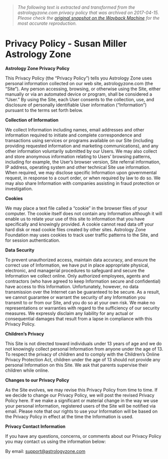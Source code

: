 > *The following text is extracted and transformed from the astrologyzone.com privacy policy that was archived on 2017-04-15. Please check the [original snapshot on the Wayback Machine](https://web.archive.org/web/20170415055739id_/https%3A//www.astrologyzone.com/privacy-policy) for the most accurate reproduction.*

# Privacy Policy - Susan Miller Astrology Zone

**Astrology Zone Privacy Policy**

This Privacy Policy (the “Privacy Policy”) tells you Astrology Zone uses personal information collected on our web site, astrologyzone.com (the “Site”). Any person accessing, browsing, or otherwise using the Site, either manually or via an automated device or program, shall be considered a “User.” By using the Site, each User consents to the collection, use, and disclosure of personally identifiable User information (“Information”) pursuant to the terms set forth below.

**Collection of Information**

We collect Information including names, email addresses and other information required to initiate and complete correspondence and transactions using services or programs available on our Site (including providing requested information and marketing communications), and any other information voluntarily submitted by our Users. We may also collect and store anonymous information relating to Users’ browsing patterns, including for example, the User’s browser version, Site referral information, IP address, operating system and other technical Site use information. When required, we may disclose specific Information upon governmental request, in response to a court order, or when required by law to do so. We may also share Information with companies assisting in fraud protection or investigation.

**Cookies**

We may place a text file called a “cookie” in the browser files of your computer. The cookie itself does not contain any Information although it will enable us to relate your use of this site to information that you have specifically and knowingly provided. A cookie cannot read data off your hard disk or read cookie files created by other sites. Astrology Zone Foundation may uses cookies to track user traffic patterns to the Site, and for session authentication.

**Data Security**

To prevent unauthorized access, maintain data accuracy, and ensure the correct use of Information, we have put in place appropriate physical, electronic, and managerial procedures to safeguard and secure the Information we collect online. Only authorized employees, agents and contractors (who have agreed to keep Information secure and confidential) have access to this Information. Unfortunately, however, no data transmission over the Internet can be guaranteed to be secure. As a result, we cannot guarantee or warrant the security of any Information you transmit to or from our Site, and you do so at your own risk. We make no representations or warranties with regard to the sufficiency of our security measures. We expressly disclaim any liability for any actual or consequential damages that result from a lapse in compliance with this Privacy Policy.

**Children’s Privacy**

This Site is not directed toward individuals under 13 years of age and we do not knowingly collect personal Information from anyone under the age of 13. To respect the privacy of children and to comply with the Children’s Online Privacy Protection Act, children under the age of 13 should not provide any personal Information on this Site. We ask that parents supervise their children while online.

**Changes to our Privacy Policy**

As the Site evolves, we may revise this Privacy Policy from time to time. If we decide to change our Privacy Policy, we will post the revised Privacy Policy here. If we make a significant or material change in the way we use your personal information, registered users of the Site will be notified via email. Please note that our rights to use your Information will be based on the Privacy Policy in effect at the time the Information is used.

**Privacy Contact Information**

If you have any questions, concerns, or comments about our Privacy Policy you may contact us using the information below:

By email: [support@astrologyzone.com](mailto:support@astrologyzone.com)  
